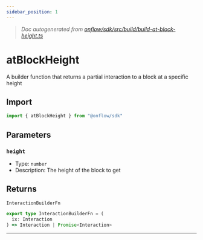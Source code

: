 ```yaml
---
sidebar_position: 1
---
```


> _Doc autogenerated from [onflow/sdk/src/build/build-at-block-height.ts](https://github.com/onflow/fcl-js/tree/master/packages/sdk/src/build/build-at-block-height.ts)_

# atBlockHeight

A builder function that returns a partial interaction to a block at a specific height

## Import

```typescript
import { atBlockHeight } from "@onflow/sdk"
```


## Parameters

### `height` 
- Type: `number`
- Description: The height of the block to get



## Returns

`InteractionBuilderFn`

```typescript
export type InteractionBuilderFn = (
  ix: Interaction
) => Interaction | Promise<Interaction>
```

---